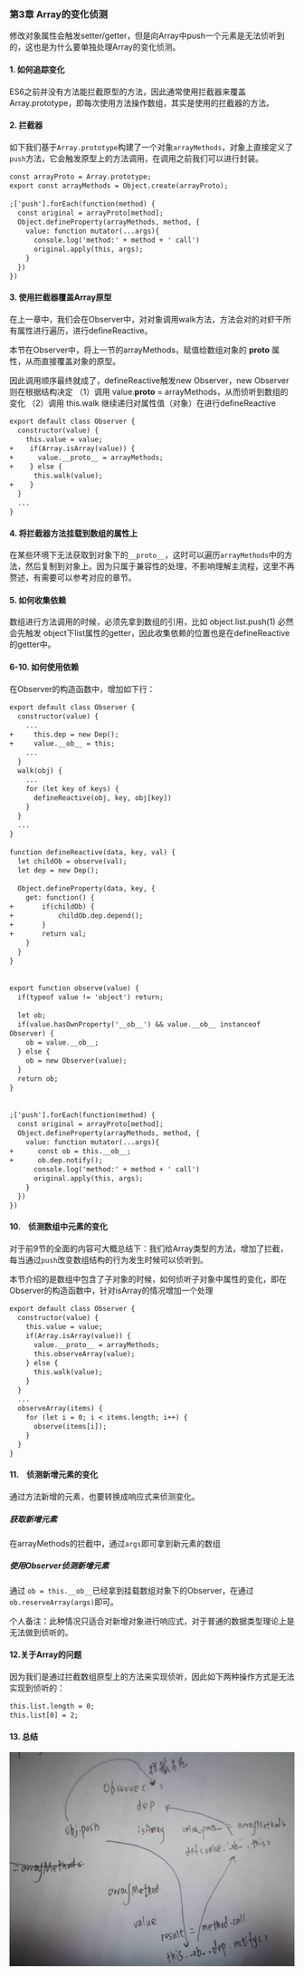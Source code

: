 ### 第3章 Array的变化侦测

修改对象属性会触发setter/getter，但是向Array中push一个元素是无法侦听到的，这也是为什么要单独处理Array的变化侦测。

#### 1. 如何追踪变化

ES6之前并没有方法能拦截原型的方法，因此通常使用拦截器来覆盖Array.prototype，即每次使用方法操作数组，其实是使用的拦截器的方法。

#### 2. 拦截器

如下我们基于`Array.prototype`构建了一个对象`arrayMethods`，对象上直接定义了`push`方法，它会触发原型上的方法调用，在调用之前我们可以进行封装。

```
const arrayProto = Array.prototype;
export const arrayMethods = Object.create(arrayProto);

;['push'].forEach(function(method) {
  const original = arrayProto[method];
  Object.defineProperty(arrayMethods, method, {
    value: function mutator(...args){
      console.log('method:' + method + ' call')
      original.apply(this, args);
    }
  })
})
```

#### 3. 使用拦截器覆盖Array原型

在上一章中，我们会在Observer中，对对象调用walk方法，方法会对的对虾干所有属性进行遍历，进行defineReactive。

本节在Observer中，将上一节的arrayMethods，赋值给数组对象的 __proto__ 属性，从而直接覆盖对象的原型。

因此调用顺序最终就成了，defineReactive触发new Observer，new Observer则在根据结构决定
（1）调用 value.__proto__ = arrayMethods，从而侦听到数组的变化
（2）调用 this.walk 继续递归对属性值（对象）在进行defineReactive

```
export default class Observer {
  constructor(value) {
    this.value = value;
+    if(Array.isArray(value)) {
+      value.__proto__ = arrayMethods;      
+    } else {
      this.walk(value);
+    }
  }
  ...
}
```

#### 4. 将拦截器方法挂载到数组的属性上

在某些环境下无法获取到对象下的`__proto__`，这时可以遍历`arrayMethods`中的方法，然后复制到对象上。因为只属于兼容性的处理，不影响理解主流程，这里不再赘述，有需要可以参考对应的章节。

#### 5. 如何收集依赖

数组进行方法调用的时候，必须先拿到数组的引用，比如 object.list.push(1) 必然会先触发 object下list属性的getter，因此收集依赖的位置也是在defineReactive的getter中。


#### 6-10. 如何使用依赖

在Observer的构造函数中，增加如下行：

```
export default class Observer {
  constructor(value) {
    ...
+     this.dep = new Dep();
+     value.__ob__ = this;
    ...
  }
  walk(obj) {
    ...
    for (let key of keys) {
      defineReactive(obj, key, obj[key]) 
    }
  }
  ...
}

function defineReactive(data, key, val) {
  let childOb = observe(val);
  let dep = new Dep();

  Object.defineProperty(data, key, {
  	get: function() {
+  		if(childOb) {
+  			childOb.dep.depend();
+  		}
+  		return val;
  	}
  }
}


export function observe(value) {
  if(typeof value != 'object') return;

  let ob;
  if(value.hasOwnProperty('__ob__') && value.__ob__ instanceof Observer) {
    ob = value.__ob__;
  } else {
    ob = new Observer(value);
  }
  return ob;
}


;['push'].forEach(function(method) {
  const original = arrayProto[method];
  Object.defineProperty(arrayMethods, method, {
    value: function mutator(...args){
+      const ob = this.__ob__;
+      ob.dep.notify();
      console.log('method:' + method + ' call')
      original.apply(this, args);
    }
  })
})

```

#### 10.　侦测数组中元素的变化

对于前9节的全面的内容可大概总结下：我们给Array类型的方法，增加了拦截，每当通过`push`改变数组结构的行为发生时候可以侦听到。

本节介绍的是数组中包含了子对象的时候，如何侦听子对象中属性的变化，即在Observer的构造函数中，针对isArray的情况增加一个处理

```
export default class Observer {
  constructor(value) {
    this.value = value;
    if(Array.isArray(value)) {
      value.__proto__ = arrayMethods;      
      this.observeArray(value);
    } else {
      this.walk(value);
    }
  }
  ...
  observeArray(items) {
	for (let i = 0; i < items.length; i++) {
      observe(items[i]);
    }
  }
}
```

#### 11.　侦测新增元素的变化

通过方法新增的元素，也要转换成响应式来侦测变化。


##### 获取新增元素

在arrayMethods的拦截中，通过`args`即可拿到新元素的数组


##### 使用Observer侦测新增元素

通过 `ob = this.__ob__`已经拿到挂载数组对象下的Observer，在通过`ob.reserveArray(args)`即可。

个人备注：此种情况只适合对新增对象进行响应式，对于普通的数据类型理论上是无法做到侦听的。

#### 12.关于Array的问题

因为我们是通过拦截数组原型上的方法来实现侦听，因此如下两种操作方式是无法实现到侦听的：

```
this.list.length = 0;
this.list[0] = 2;
```

#### 13. 总结

![图解](./chapter3-graphic.jpeg)


